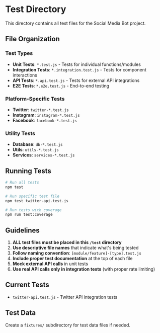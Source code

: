 # Test Directory

This directory contains all test files for the Social Media Bot project.

## File Organization

### Test Types
- **Unit Tests**: `*.test.js` - Tests for individual functions/modules
- **Integration Tests**: `*.integration.test.js` - Tests for component interactions
- **API Tests**: `*.api.test.js` - Tests for external API integrations
- **E2E Tests**: `*.e2e.test.js` - End-to-end testing

### Platform-Specific Tests
- **Twitter**: `twitter-*.test.js`
- **Instagram**: `instagram-*.test.js`
- **Facebook**: `facebook-*.test.js`

### Utility Tests
- **Database**: `db-*.test.js`
- **Utils**: `utils-*.test.js`
- **Services**: `services-*.test.js`

## Running Tests

```bash
# Run all tests
npm test

# Run specific test file
npm test twitter-api.test.js

# Run tests with coverage
npm run test:coverage
```

## Guidelines

1. **ALL test files must be placed in this `/test` directory**
2. **Use descriptive file names** that indicate what's being tested
3. **Follow naming convention**: `[module/feature]-[type].test.js`
4. **Include proper test documentation** at the top of each file
5. **Mock external API calls** in unit tests
6. **Use real API calls only in integration tests** (with proper rate limiting)

## Current Tests

- `twitter-api.test.js` - Twitter API integration tests

## Test Data

Create a `fixtures/` subdirectory for test data files if needed.
